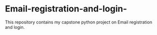 # Email-registration-and-login-

This repository contains my capstone python project on Email registration and login.
